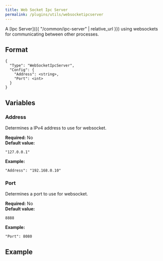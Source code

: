 ```yaml
---
title: Web Socket Ipc Server
permalink: /plugins/utils/websocketipcserver
---
```


A [Ipc Server]({{ "/common/ipc-server" | relative_url }}) using websockets for communicating between other processes.

## Format

~~~
{
  "Type": "WebSocketIpcServer",
  "Config": {
    "Address": <string>,
    "Port": <int>
  }
}
~~~

## Variables

### Address
<div class="variable-block" markdown="block">

Determines a IPv4 address to use for websocket. 

**Required:** No<br>
**Default value:**
~~~
"127.0.0.1"
~~~
**Example:**
~~~
"Address": "192.168.0.10"
~~~

</div>

### Port
<div class="variable-block" markdown="block">

Determines a port to use for websocket. 

**Required:** No<br>
**Default value:**
~~~
8888
~~~
**Example:**
~~~
"Port": 8080
~~~

</div>

## Example

~~~
~~~